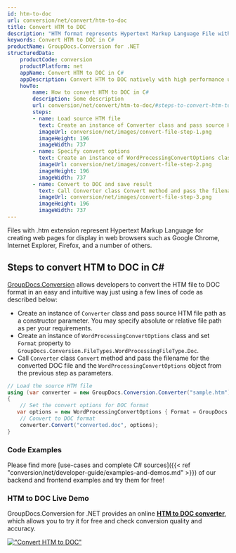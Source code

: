 ```yaml
---
id: htm-to-doc
url: conversion/net/convert/htm-to-doc
title: Convert HTM to DOC
description: "HTM format represents Hypertext Markup Language File with .htm extension. Learn how to convert HTM to DOC file programmatically in C# language using GroupDocs.Conversion for .NET library."
keywords: Convert HTM to DOC in C#
productName: GroupDocs.Conversion for .NET
structuredData:
    productCode: conversion
    productPlatform: net
    appName: Convert HTM to DOC in C#
    appDescription: Convert HTM to DOC natively with high performance using C# language and server side GroupDocs.Conversion for .NET APIs, without the use of any software like Microsoft or Open Office.
    howTo:
        name: How to convert HTM to DOC in C# 
        description: Some description
        url: conversion/net/convert/htm-to-doc/#steps-to-convert-htm-to-doc-in-c
        steps:
        - name: Load source HTM file 
          text: Create an instance of Converter class and pass source HTM file path as a constructor parameter. You may specify absolute or relative file path as per your requirements. 
          imageUrl: conversion/net/images/convert-file-step-1.png
          imageHeight: 196
          imageWidth: 737
        - name: Specify convert options 
          text: Create an instance of WordProcessingConvertOptions class.
          imageUrl: conversion/net/images/convert-file-step-2.png
          imageHeight: 196
          imageWidth: 737
        - name: Convert to DOC and save result 
          text: Call Converter class Convert method and pass the filename for the converted HTML file and the WordProcessingConvertOptions object from the previous step as parameters.
          imageUrl: conversion/net/images/convert-file-step-3.png
          imageHeight: 196
          imageWidth: 737
---
```


Files with .htm extension represent Hypertext Markup Language for creating web pages for display in web browsers such as Google Chrome, Internet Explorer, Firefox, and a number of others.

## Steps to convert HTM to DOC in C#

[GroupDocs.Conversion](https://products.groupdocs.com/conversion/net) allows developers to convert the HTM file to DOC format in an easy and intuitive way just using a few lines of code as described below:

* Create an instance of `Converter` class and pass source HTM file path as a constructor parameter. You may specify absolute or relative file path as per your requirements. 
* Create an instance of `WordProcessingConvertOptions` class and set `Format` property to `GroupDocs.Conversion.FileTypes.WordProcessingFileType.Doc`.
* Call `Converter` class `Convert` method and pass the filename for the converted DOC file and the `WordProcessingConvertOptions` object from the previous step as parameters.

```csharp
// Load the source HTM file
using (var converter = new GroupDocs.Conversion.Converter("sample.htm"))
{
    // Set the convert options for DOC format
   var options = new WordProcessingConvertOptions { Format = GroupDocs.Conversion.FileTypes.WordProcessingFileType.Doc };
    // Convert to DOC format
    converter.Convert("converted.doc", options);
}
```

### Code Examples

Please find more [use-cases and complete C# sources]({{< ref "conversion/net/developer-guide/examples-and-demos.md" >}}) of our backend and frontend examples and try them for free!

### HTM to DOC Live Demo

GroupDocs.Conversion for .NET provides an online [**HTM to DOC converter**](https://products.groupdocs.app/conversion/htm-to-doc), which allows you to try it for free and check conversion quality and accuracy.

[!["Convert HTM to DOC"](conversion/net/images/convert-to-doc/convert-htm-to-doc.png)](https://products.groupdocs.app/conversion/htm-to-doc)